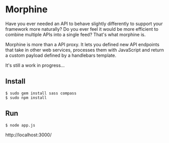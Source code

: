 Morphine
========

Have you ever needed an API to behave slightly differently to support your framework more naturally? Do you ever feel it would be more efficient to combine multiple APIs into a single feed? That's what morphine is.

Morphine is more than a API proxy. It lets you defined new API endpoints that take in other web services, processes them with JavaScript and return a custom payload defined by a handlebars template.

It's still a work in progress...

Install
-------

    $ sudo gem install sass compass
    $ sudo npm install

Run
---

    $ node app.js

http://localhost:3000/